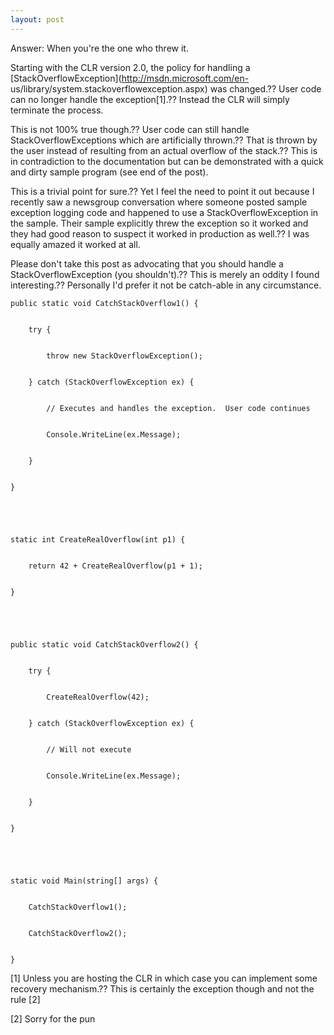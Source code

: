 ```yaml
---
layout: post
---
```

Answer: When you're the one who threw it.

Starting with the CLR version 2.0, the policy for handling a
[StackOverflowException](http://msdn.microsoft.com/en-
us/library/system.stackoverflowexception.aspx) was changed.?? User code can no
longer handle the exception[1].?? Instead the CLR will simply terminate the
process.

This is not 100% true though.?? User code can still handle
StackOverflowExceptions which are artificially thrown.?? That is thrown by the
user instead of resulting from an actual overflow of the stack.?? This is in
contradiction to the documentation but can be demonstrated with a quick and
dirty sample program (see end of the post).

This is a trivial point for sure.?? Yet I feel the need to point it out because
I recently saw a newsgroup conversation where someone posted sample exception
logging code and happened to use a StackOverflowException in the sample.
Their sample explicitly threw the exception so it worked and they had good
reason to suspect it worked in production as well.?? I was equally amazed it
worked at all.

Please don't take this post as advocating that you should handle a
StackOverflowException (you shouldn't).?? This is merely an oddity I found
interesting.?? Personally I'd prefer it not be catch-able in any circumstance.

    
    
    public static void CatchStackOverflow1() {


        try {


            throw new StackOverflowException();


        } catch (StackOverflowException ex) {


            // Executes and handles the exception.  User code continues


            Console.WriteLine(ex.Message);


        }


    }


    


    static int CreateRealOverflow(int p1) {


        return 42 + CreateRealOverflow(p1 + 1);


    }


    


    public static void CatchStackOverflow2() {


        try {


            CreateRealOverflow(42);


        } catch (StackOverflowException ex) {


            // Will not execute


            Console.WriteLine(ex.Message);


        }


    }


    


    static void Main(string[] args) {


        CatchStackOverflow1();


        CatchStackOverflow2();


    }

[1] Unless you are hosting the CLR in which case you can implement some
recovery mechanism.?? This is certainly the exception though and not the rule
[2]

[2] Sorry for the pun

